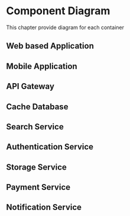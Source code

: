 # Component Diagram

This chapter provide diagram for each container

## Web based Application



## Mobile Application



## API Gateway



## Cache Database



## Search Service



## Authentication Service



## Storage Service



## Payment Service



## Notification Service
